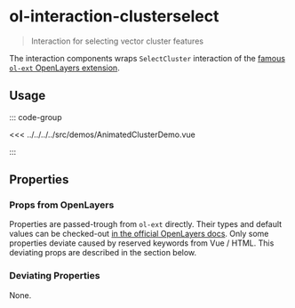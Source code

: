 # ol-interaction-clusterselect

> Interaction for selecting vector cluster features

The interaction components wraps `SelectCluster` interaction of the [famous `ol-ext` OpenLayers extension](http://viglino.github.io/ol-ext/).

<script setup>
import AnimatedClusterDemo from "@demos/AnimatedClusterDemo.vue"
</script>

<ClientOnly>
<AnimatedClusterDemo />
</ClientOnly>

## Usage

::: code-group

<<< ../../../../src/demos/AnimatedClusterDemo.vue

:::

## Properties

### Props from OpenLayers

Properties are passed-trough from `ol-ext` directly.
Their types and default values can be checked-out [in the official OpenLayers docs](http://viglino.github.io/ol-ext/doc/doc-pages/ol.interaction.SelectCluster.html).
Only some properties deviate caused by reserved keywords from Vue / HTML.
This deviating props are described in the section below.

### Deviating Properties

None.
